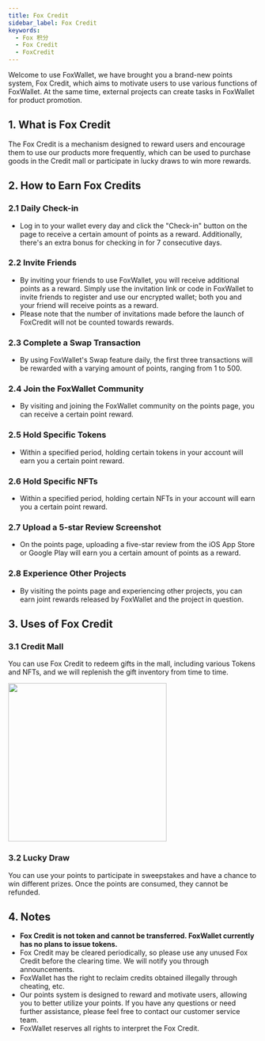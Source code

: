 ```yaml
---
title: Fox Credit
sidebar_label: Fox Credit
keywords:
  - Fox 积分
  - Fox Credit
  - FoxCredit
---
```


Welcome to use FoxWallet, we have brought you a brand-new points system, Fox Credit, which aims to motivate users to use various functions of FoxWallet. At the same time, external projects can create tasks in FoxWallet for product promotion.

## 1. What is Fox Credit
The Fox Credit is a mechanism designed to reward users and encourage them to use our products more frequently, which can be used to purchase goods in the Credit mall or participate in lucky draws to win more rewards.

## 2. How to Earn Fox Credits

### 2.1 Daily Check-in
- Log in to your wallet every day and click the "Check-in" button on the page to receive a certain amount of points as a reward. Additionally, there's an extra bonus for checking in for 7 consecutive days.

### 2.2 Invite Friends
- By inviting your friends to use FoxWallet, you will receive additional points as a reward. Simply use the invitation link or code in FoxWallet to invite friends to register and use our encrypted wallet; both you and your friend will receive points as a reward.
- Please note that the number of invitations made before the launch of FoxCredit will not be counted towards rewards.

### 2.3 Complete a Swap Transaction
- By using FoxWallet's Swap feature daily, the first three transactions will be rewarded with a varying amount of points, ranging from 1 to 500.

### 2.4 Join the FoxWallet Community
- By visiting and joining the FoxWallet community on the points page, you can receive a certain point reward.

### 2.5 Hold Specific Tokens
- Within a specified period, holding certain tokens in your account will earn you a certain point reward.

### 2.6 Hold Specific NFTs
- Within a specified period, holding certain NFTs in your account will earn you a certain point reward.

### 2.7 Upload a 5-star Review Screenshot
- On the points page, uploading a five-star review from the iOS App Store or Google Play will earn you a certain amount of points as a reward.

### 2.8 Experience Other Projects
- By visiting the points page and experiencing other projects, you can earn joint rewards released by FoxWallet and the project in question.

## 3. Uses of Fox Credit

### 3.1 Credit Mall
You can use Fox Credit to redeem gifts in the mall, including various Tokens and NFTs, and we will replenish the gift inventory from time to time.  

<img src="/img/blog/credit-mall.webp" width="320" />

### 3.2 Lucky Draw 
You can use your points to participate in sweepstakes and have a chance to win different prizes. Once the points are consumed, they cannot be refunded.

## 4. Notes
* **Fox Credit is not token and cannot be transferred. FoxWallet currently has no plans to issue tokens.**
* Fox Credit may be cleared periodically, so please use any unused Fox Credit before the clearing time. We will notify you through announcements.
* FoxWallet has the right to reclaim credits obtained illegally through cheating, etc.
* Our points system is designed to reward and motivate users, allowing you to better utilize your points. If you have any questions or need further assistance, please feel free to contact our customer service team.
* FoxWallet reserves all rights to interpret the Fox Credit.